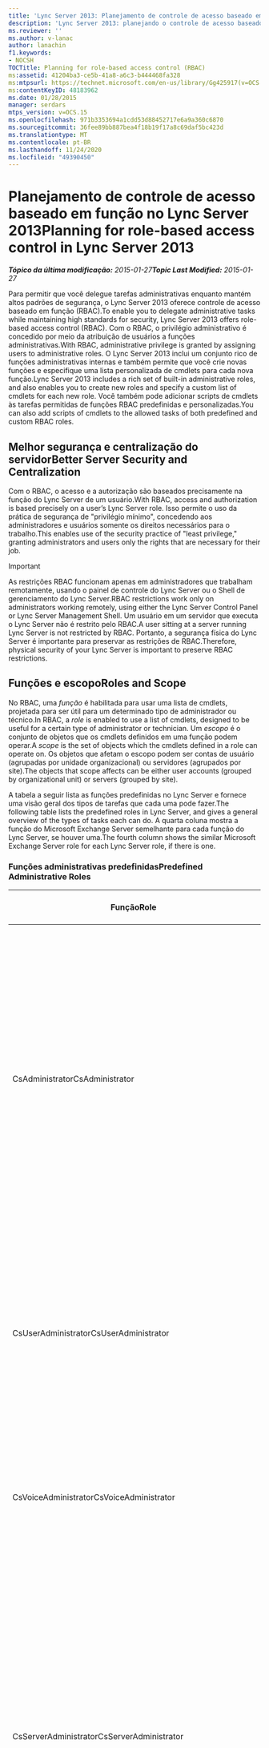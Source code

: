 ```yaml
---
title: 'Lync Server 2013: Planejamento de controle de acesso baseado em função'
description: 'Lync Server 2013: planejando o controle de acesso baseado em função.'
ms.reviewer: ''
ms.author: v-lanac
author: lanachin
f1.keywords:
- NOCSH
TOCTitle: Planning for role-based access control (RBAC)
ms:assetid: 41204ba3-ce5b-41a8-a6c3-b444468fa328
ms:mtpsurl: https://technet.microsoft.com/en-us/library/Gg425917(v=OCS.15)
ms:contentKeyID: 48183962
ms.date: 01/28/2015
manager: serdars
mtps_version: v=OCS.15
ms.openlocfilehash: 971b3353694a1cdd53d88452717e6a9a360c6870
ms.sourcegitcommit: 36fee89bb887bea4f18b19f17a8c69daf5bc423d
ms.translationtype: MT
ms.contentlocale: pt-BR
ms.lasthandoff: 11/24/2020
ms.locfileid: "49390450"
---
```

# <a name="planning-for-role-based-access-control-in-lync-server-2013"></a><span data-ttu-id="b8699-103">Planejamento de controle de acesso baseado em função no Lync Server 2013</span><span class="sxs-lookup"><span data-stu-id="b8699-103">Planning for role-based access control in Lync Server 2013</span></span>

<div data-xmlns="http://www.w3.org/1999/xhtml">

<div class="topic" data-xmlns="http://www.w3.org/1999/xhtml" data-msxsl="urn:schemas-microsoft-com:xslt" data-cs="https://msdn.microsoft.com/">

<div data-asp="https://msdn2.microsoft.com/asp">



</div>

<div id="mainSection">

<div id="mainBody"><span data-ttu-id="b8699-104">

<span> </span></span><span class="sxs-lookup"><span data-stu-id="b8699-104">

<span> </span></span></span>

<span data-ttu-id="b8699-105">_**Tópico da última modificação:** 2015-01-27_</span><span class="sxs-lookup"><span data-stu-id="b8699-105">_**Topic Last Modified:** 2015-01-27_</span></span>

<span data-ttu-id="b8699-106">Para permitir que você delegue tarefas administrativas enquanto mantém altos padrões de segurança, o Lync Server 2013 oferece controle de acesso baseado em função (RBAC).</span><span class="sxs-lookup"><span data-stu-id="b8699-106">To enable you to delegate administrative tasks while maintaining high standards for security, Lync Server 2013 offers role-based access control (RBAC).</span></span> <span data-ttu-id="b8699-107">Com o RBAC, o privilégio administrativo é concedido por meio da atribuição de usuários a funções administrativas.</span><span class="sxs-lookup"><span data-stu-id="b8699-107">With RBAC, administrative privilege is granted by assigning users to administrative roles.</span></span> <span data-ttu-id="b8699-108">O Lync Server 2013 inclui um conjunto rico de funções administrativas internas e também permite que você crie novas funções e especifique uma lista personalizada de cmdlets para cada nova função.</span><span class="sxs-lookup"><span data-stu-id="b8699-108">Lync Server 2013 includes a rich set of built-in administrative roles, and also enables you to create new roles and specify a custom list of cmdlets for each new role.</span></span> <span data-ttu-id="b8699-109">Você também pode adicionar scripts de cmdlets às tarefas permitidas de funções RBAC predefinidas e personalizadas.</span><span class="sxs-lookup"><span data-stu-id="b8699-109">You can also add scripts of cmdlets to the allowed tasks of both predefined and custom RBAC roles.</span></span>

<div>

## <a name="better-server-security-and-centralization"></a><span data-ttu-id="b8699-110">Melhor segurança e centralização do servidor</span><span class="sxs-lookup"><span data-stu-id="b8699-110">Better Server Security and Centralization</span></span>

<span data-ttu-id="b8699-111">Com o RBAC, o acesso e a autorização são baseados precisamente na função do Lync Server de um usuário.</span><span class="sxs-lookup"><span data-stu-id="b8699-111">With RBAC, access and authorization is based precisely on a user’s Lync Server role.</span></span> <span data-ttu-id="b8699-112">Isso permite o uso da prática de segurança de "privilégio mínimo", concedendo aos administradores e usuários somente os direitos necessários para o trabalho.</span><span class="sxs-lookup"><span data-stu-id="b8699-112">This enables use of the security practice of "least privilege," granting administrators and users only the rights that are necessary for their job.</span></span>

<div>


> [!IMPORTANT]  
> <span data-ttu-id="b8699-113">As restrições RBAC funcionam apenas em administradores que trabalham remotamente, usando o painel de controle do Lync Server ou o Shell de gerenciamento do Lync Server.</span><span class="sxs-lookup"><span data-stu-id="b8699-113">RBAC restrictions work only on administrators working remotely, using either the Lync Server Control Panel or Lync Server Management Shell.</span></span> <span data-ttu-id="b8699-114">Um usuário em um servidor que executa o Lync Server não é restrito pelo RBAC.</span><span class="sxs-lookup"><span data-stu-id="b8699-114">A user sitting at a server running Lync Server is not restricted by RBAC.</span></span> <span data-ttu-id="b8699-115">Portanto, a segurança física do Lync Server é importante para preservar as restrições de RBAC.</span><span class="sxs-lookup"><span data-stu-id="b8699-115">Therefore, physical security of your Lync Server is important to preserve RBAC restrictions.</span></span>



</div>

</div>

<div>

## <a name="roles-and-scope"></a><span data-ttu-id="b8699-116">Funções e escopo</span><span class="sxs-lookup"><span data-stu-id="b8699-116">Roles and Scope</span></span>

<span data-ttu-id="b8699-117">No RBAC, uma *função* é habilitada para usar uma lista de cmdlets, projetada para ser útil para um determinado tipo de administrador ou técnico.</span><span class="sxs-lookup"><span data-stu-id="b8699-117">In RBAC, a *role* is enabled to use a list of cmdlets, designed to be useful for a certain type of administrator or technician.</span></span> <span data-ttu-id="b8699-118">Um *escopo* é o conjunto de objetos que os cmdlets definidos em uma função podem operar.</span><span class="sxs-lookup"><span data-stu-id="b8699-118">A *scope* is the set of objects which the cmdlets defined in a role can operate on.</span></span> <span data-ttu-id="b8699-119">Os objetos que afetam o escopo podem ser contas de usuário (agrupadas por unidade organizacional) ou servidores (agrupados por site).</span><span class="sxs-lookup"><span data-stu-id="b8699-119">The objects that scope affects can be either user accounts (grouped by organizational unit) or servers (grouped by site).</span></span>

<span data-ttu-id="b8699-120">A tabela a seguir lista as funções predefinidas no Lync Server e fornece uma visão geral dos tipos de tarefas que cada uma pode fazer.</span><span class="sxs-lookup"><span data-stu-id="b8699-120">The following table lists the predefined roles in Lync Server, and gives a general overview of the types of tasks each can do.</span></span> <span data-ttu-id="b8699-121">A quarta coluna mostra a função do Microsoft Exchange Server semelhante para cada função do Lync Server, se houver uma.</span><span class="sxs-lookup"><span data-stu-id="b8699-121">The fourth column shows the similar Microsoft Exchange Server role for each Lync Server role, if there is one.</span></span>

### <a name="predefined-administrative-roles"></a><span data-ttu-id="b8699-122">Funções administrativas predefinidas</span><span class="sxs-lookup"><span data-stu-id="b8699-122">Predefined Administrative Roles</span></span>

<table>
<colgroup>
<col style="width: 25%" />
<col style="width: 25%" />
<col style="width: 25%" />
<col style="width: 25%" />
</colgroup>
<thead>
<tr class="header">
<th><span data-ttu-id="b8699-123">Função</span><span class="sxs-lookup"><span data-stu-id="b8699-123">Role</span></span></th>
<th><span data-ttu-id="b8699-124">Tarefas permitidas</span><span class="sxs-lookup"><span data-stu-id="b8699-124">Tasks allowed</span></span></th>
<th><span data-ttu-id="b8699-125">Grupo subjacente do Active Directory</span><span class="sxs-lookup"><span data-stu-id="b8699-125">Underlying Active Directory group</span></span></th>
<th><span data-ttu-id="b8699-126">Equivalente do Exchange</span><span class="sxs-lookup"><span data-stu-id="b8699-126">Exchange equivalent</span></span></th>
</tr>
</thead>
<tbody>
<tr class="odd">
<td><p><span data-ttu-id="b8699-127">CsAdministrator</span><span class="sxs-lookup"><span data-stu-id="b8699-127">CsAdministrator</span></span></p></td>
<td><p><span data-ttu-id="b8699-128">Pode executar todas as tarefas administrativas e modificar todas as configurações, incluindo a criação de funções e a atribuição de usuários a funções.</span><span class="sxs-lookup"><span data-stu-id="b8699-128">Can perform all administrative tasks and modify all settings, including creating roles and assigning users to roles.</span></span> <span data-ttu-id="b8699-129">Pode expandir uma implantação adicionando novos sites, pools e serviços.</span><span class="sxs-lookup"><span data-stu-id="b8699-129">Can expand a deployment by adding new sites, pools, and services.</span></span></p></td>
<td><p><span data-ttu-id="b8699-130">CSAdministrator</span><span class="sxs-lookup"><span data-stu-id="b8699-130">CSAdministrator</span></span></p></td>
<td><p><span data-ttu-id="b8699-131">Gerenciamento de organização</span><span class="sxs-lookup"><span data-stu-id="b8699-131">Organization Management</span></span></p></td>
</tr>
<tr class="even">
<td><p><span data-ttu-id="b8699-132">CsUserAdministrator</span><span class="sxs-lookup"><span data-stu-id="b8699-132">CsUserAdministrator</span></span></p></td>
<td><p><span data-ttu-id="b8699-133">Pode habilitar e desabilitar usuários do Lync Server, mover usuários e atribuir políticas existentes para os usuários.</span><span class="sxs-lookup"><span data-stu-id="b8699-133">Can enable and disable users for Lync Server, move users and assign existing policies to users.</span></span> <span data-ttu-id="b8699-134">Não é possível modificar políticas.</span><span class="sxs-lookup"><span data-stu-id="b8699-134">Cannot modify policies.</span></span></p></td>
<td><p><span data-ttu-id="b8699-135">CSUserAdministrator</span><span class="sxs-lookup"><span data-stu-id="b8699-135">CSUserAdministrator</span></span></p></td>
<td><p><span data-ttu-id="b8699-136">Destinatários do email</span><span class="sxs-lookup"><span data-stu-id="b8699-136">Mail Recipients</span></span></p></td>
</tr>
<tr class="odd">
<td><p><span data-ttu-id="b8699-137">CsVoiceAdministrator</span><span class="sxs-lookup"><span data-stu-id="b8699-137">CsVoiceAdministrator</span></span></p></td>
<td><p><span data-ttu-id="b8699-138">Pode criar, configurar e gerenciar configurações e políticas relacionadas à voz.</span><span class="sxs-lookup"><span data-stu-id="b8699-138">Can create, configure, and manage voice-related settings and policies.</span></span></p></td>
<td><p><span data-ttu-id="b8699-139">CSVoiceAdministrator</span><span class="sxs-lookup"><span data-stu-id="b8699-139">CSVoiceAdministrator</span></span></p></td>
<td><p><span data-ttu-id="b8699-140">Não aplicável</span><span class="sxs-lookup"><span data-stu-id="b8699-140">Not applicable</span></span></p></td>
</tr>
<tr class="even">
<td><p><span data-ttu-id="b8699-141">CsServerAdministrator</span><span class="sxs-lookup"><span data-stu-id="b8699-141">CsServerAdministrator</span></span></p></td>
<td><p><span data-ttu-id="b8699-142">Pode gerenciar, monitorar e solucionar problemas de servidores e serviços.</span><span class="sxs-lookup"><span data-stu-id="b8699-142">Can manage, monitor, and troubleshoot servers and services.</span></span> <span data-ttu-id="b8699-143">Pode impedir novas conexões com os servidores, interromper e iniciar serviços e aplicar atualizações de software.</span><span class="sxs-lookup"><span data-stu-id="b8699-143">Can prevent new connections to servers, stop and start services, and apply software updates.</span></span> <span data-ttu-id="b8699-144">Não é possível fazer alterações com o impacto de configuração global.</span><span class="sxs-lookup"><span data-stu-id="b8699-144">Cannot make changes with global configuration impact.</span></span></p></td>
<td><p><span data-ttu-id="b8699-145">CSServerAdministrator</span><span class="sxs-lookup"><span data-stu-id="b8699-145">CSServerAdministrator</span></span></p></td>
<td><p><span data-ttu-id="b8699-146">Gerenciamento de servidor</span><span class="sxs-lookup"><span data-stu-id="b8699-146">Server Management</span></span></p></td>
</tr>
<tr class="odd">
<td><p><span data-ttu-id="b8699-147">CsViewOnlyAdministrator</span><span class="sxs-lookup"><span data-stu-id="b8699-147">CsViewOnlyAdministrator</span></span></p></td>
<td><p><span data-ttu-id="b8699-148">Pode exibir a implantação, incluindo informações de usuário e do servidor, para monitorar a integridade da implantação.</span><span class="sxs-lookup"><span data-stu-id="b8699-148">Can view the deployment, including user and server information, in order to monitor deployment health.</span></span></p></td>
<td><p><span data-ttu-id="b8699-149">CSViewOnlyAdministrator</span><span class="sxs-lookup"><span data-stu-id="b8699-149">CSViewOnlyAdministrator</span></span></p></td>
<td><p><span data-ttu-id="b8699-150">View-Only o gerenciamento da organização</span><span class="sxs-lookup"><span data-stu-id="b8699-150">View-Only Organization Management</span></span></p></td>
</tr>
<tr class="even">
<td><p><span data-ttu-id="b8699-151">CsHelpDesk</span><span class="sxs-lookup"><span data-stu-id="b8699-151">CsHelpDesk</span></span></p></td>
<td><p><span data-ttu-id="b8699-152">Pode exibir a implantação, incluindo propriedades e políticas do usuário.</span><span class="sxs-lookup"><span data-stu-id="b8699-152">Can view the deployment, including user's properties and policies.</span></span> <span data-ttu-id="b8699-153">Pode executar tarefas específicas de solução de problemas.</span><span class="sxs-lookup"><span data-stu-id="b8699-153">Can run specific troubleshooting tasks.</span></span> <span data-ttu-id="b8699-154">Não é possível alterar propriedades ou políticas do usuário, configuração do servidor ou serviços.</span><span class="sxs-lookup"><span data-stu-id="b8699-154">Cannot change user properties or policies, server configuration, or services.</span></span></p></td>
<td><p><span data-ttu-id="b8699-155">CSHelpDesk</span><span class="sxs-lookup"><span data-stu-id="b8699-155">CSHelpDesk</span></span></p></td>
<td><p><span data-ttu-id="b8699-156">Assistência técnica</span><span class="sxs-lookup"><span data-stu-id="b8699-156">HelpDesk</span></span></p></td>
</tr>
<tr class="odd">
<td><p><span data-ttu-id="b8699-157">CsArchivingAdministrator</span><span class="sxs-lookup"><span data-stu-id="b8699-157">CsArchivingAdministrator</span></span></p></td>
<td><p><span data-ttu-id="b8699-158">Pode modificar a configuração e as políticas de arquivamento.</span><span class="sxs-lookup"><span data-stu-id="b8699-158">Can modify archiving configuration and policies.</span></span></p></td>
<td><p><span data-ttu-id="b8699-159">CSArchivingAdministrator</span><span class="sxs-lookup"><span data-stu-id="b8699-159">CSArchivingAdministrator</span></span></p></td>
<td><p><span data-ttu-id="b8699-160">Gerenciamento de retenção, controle legal</span><span class="sxs-lookup"><span data-stu-id="b8699-160">Retention Management, Legal Hold</span></span></p></td>
</tr>
<tr class="even">
<td><p><span data-ttu-id="b8699-161">CsResponseGroupAdministrator</span><span class="sxs-lookup"><span data-stu-id="b8699-161">CsResponseGroupAdministrator</span></span></p></td>
<td><p><span data-ttu-id="b8699-162">Pode gerenciar a configuração do aplicativo de grupo de resposta em um site.</span><span class="sxs-lookup"><span data-stu-id="b8699-162">Can manage the configuration of the Response Group application within a site.</span></span></p></td>
<td><p><span data-ttu-id="b8699-163">CSResponseGroupAdministrator</span><span class="sxs-lookup"><span data-stu-id="b8699-163">CSResponseGroupAdministrator</span></span></p></td>
<td><p><span data-ttu-id="b8699-164">Não aplicável</span><span class="sxs-lookup"><span data-stu-id="b8699-164">Not applicable</span></span></p></td>
</tr>
<tr class="odd">
<td><p><span data-ttu-id="b8699-165">CsLocationAdministrator</span><span class="sxs-lookup"><span data-stu-id="b8699-165">CsLocationAdministrator</span></span></p></td>
<td><p><span data-ttu-id="b8699-166">Nível mais baixo de direitos para gerenciamento aprimorado de 9-1-1 (E9-1-1), incluindo a criação de locais E9-1-1 e identificadores de rede e associação entre eles.</span><span class="sxs-lookup"><span data-stu-id="b8699-166">Lowest level of rights for Enhanced 9-1-1 (E9-1-1) management, including creating E9-1-1 locations and network identifiers, and associating these with each other.</span></span> <span data-ttu-id="b8699-167">Esta função é sempre atribuída com um escopo global.</span><span class="sxs-lookup"><span data-stu-id="b8699-167">This role is always assigned with a global scope.</span></span></p></td>
<td><p><span data-ttu-id="b8699-168">CSLocationAdministrator</span><span class="sxs-lookup"><span data-stu-id="b8699-168">CSLocationAdministrator</span></span></p></td>
<td><p><span data-ttu-id="b8699-169">Não aplicável</span><span class="sxs-lookup"><span data-stu-id="b8699-169">Not applicable</span></span></p></td>
</tr>
<tr class="even">
<td><p><span data-ttu-id="b8699-170">CsResponseGroupManager</span><span class="sxs-lookup"><span data-stu-id="b8699-170">CsResponseGroupManager</span></span></p></td>
<td><p><span data-ttu-id="b8699-171">Pode gerenciar grupos de resposta específicos.</span><span class="sxs-lookup"><span data-stu-id="b8699-171">Can manage specific response groups.</span></span></p></td>
<td><p><span data-ttu-id="b8699-172">CSResponseGroupManager</span><span class="sxs-lookup"><span data-stu-id="b8699-172">CSResponseGroupManager</span></span></p></td>
<td><p><span data-ttu-id="b8699-173">Não aplicável</span><span class="sxs-lookup"><span data-stu-id="b8699-173">Not applicable</span></span></p></td>
</tr>
<tr class="odd">
<td><p><span data-ttu-id="b8699-174">CsPersistentChatAdministrator</span><span class="sxs-lookup"><span data-stu-id="b8699-174">CsPersistentChatAdministrator</span></span></p></td>
<td><p><span data-ttu-id="b8699-175">Pode gerenciar o recurso de chat persistente e salas de chat persistentes específicas.</span><span class="sxs-lookup"><span data-stu-id="b8699-175">Can manage the Persistent Chat feature and specific Persistent Chat rooms.</span></span></p></td>
<td><p><span data-ttu-id="b8699-176">CSPersistentChatAdministrator</span><span class="sxs-lookup"><span data-stu-id="b8699-176">CSPersistentChatAdministrator</span></span></p></td>
<td><p><span data-ttu-id="b8699-177">Não aplicável</span><span class="sxs-lookup"><span data-stu-id="b8699-177">Not applicable</span></span></p></td>
</tr>
</tbody>
</table>


<span data-ttu-id="b8699-178">Todas as funções predefinidas fornecidas no Lync Server têm um escopo global.</span><span class="sxs-lookup"><span data-stu-id="b8699-178">All predefined roles shipped in Lync Server have a global scope.</span></span> <span data-ttu-id="b8699-179">Para acompanhar as práticas de privilégio mínimo, você não deve atribuir usuários às funções com escopo global se eles vão administrar apenas um conjunto limitado de servidores ou usuários.</span><span class="sxs-lookup"><span data-stu-id="b8699-179">To follow least privilege practices, you should not assign users to roles with global scope if they are going to administer only a limited set of servers or users.</span></span> <span data-ttu-id="b8699-180">Para fazer isso, você pode criar funções com base em uma função existente, mas com um escopo mais limitado.</span><span class="sxs-lookup"><span data-stu-id="b8699-180">To accomplish this, you can create roles which are based on an existing role, but with a more limited scope.</span></span>

<div>

## <a name="creating-a-scoped-role"></a><span data-ttu-id="b8699-181">Criando uma função com escopo</span><span class="sxs-lookup"><span data-stu-id="b8699-181">Creating a Scoped Role</span></span>

<span data-ttu-id="b8699-182">Quando você cria uma função com escopo limitado (uma função com escopo), especifica o escopo, juntamente com a função existente na qual ele é baseado e o grupo do Active Directory ao qual a função deve ser atribuída.</span><span class="sxs-lookup"><span data-stu-id="b8699-182">When you create a role with limited scope (a scoped role), you specify the scope, along with the existing role it is based on and the Active Directory group to be assigned the role.</span></span> <span data-ttu-id="b8699-183">O grupo do Active Directory que você especificar já deve ter sido criado.</span><span class="sxs-lookup"><span data-stu-id="b8699-183">The Active Directory group you specify must already be created.</span></span> <span data-ttu-id="b8699-184">O cmdlet a seguir é um exemplo de criação de uma função que tem os privilégios de uma das funções administrativas predefinidas, mas com escopo limitado.</span><span class="sxs-lookup"><span data-stu-id="b8699-184">The following cmdlet is an example of a creating a role which has the privileges of one of the pre-defined administrative roles, but with limited scope.</span></span> <span data-ttu-id="b8699-185">Ele cria uma nova função chamada `Site01 Server Administrators` .</span><span class="sxs-lookup"><span data-stu-id="b8699-185">It creates a new role called `Site01 Server Administrators`.</span></span> <span data-ttu-id="b8699-186">A função tem as habilidades da função CsServerAdministrator predefinida, mas somente para os servidores localizados no site do Site01.</span><span class="sxs-lookup"><span data-stu-id="b8699-186">The role has the abilities of the predefined CsServerAdministrator role, but only for the servers located in the Site01 site.</span></span> <span data-ttu-id="b8699-187">Para que esse cmdlet funcione, o site do Site01 já deve estar definido, e um grupo de segurança universal chamado `Site01 Server Administrators` já deve existir.</span><span class="sxs-lookup"><span data-stu-id="b8699-187">For this cmdlet to work, the Site01 site must already be defined, and a universal security group named `Site01 Server Administrators` must already exist.</span></span>

    New-CsAdminRole -Identity "Site01 Server Administrators" -Template CsServerAdministrator -ConfigScopes "site:Site01"

<span data-ttu-id="b8699-188">Após a execução do cmdlet, todos os usuários que são membros do `Site01 Server Administrators` grupo terão privilégios de administrador do servidor para os servidores no Site01.</span><span class="sxs-lookup"><span data-stu-id="b8699-188">After this cmdlet runs, all users who are members of the `Site01 Server Administrators` group will have server administrator privileges for the servers in Site01.</span></span> <span data-ttu-id="b8699-189">Além disso, todos os usuários adicionados posteriormente a esse grupo de segurança universal também obterão os privilégios dessa função.</span><span class="sxs-lookup"><span data-stu-id="b8699-189">Additionally, any users who are later added to this universal security group also gain the privileges of this role.</span></span> <span data-ttu-id="b8699-190">Observe que a função em si e o grupo de segurança universal ao qual ele está atribuído são chamados `Site01 Server Administrators` .</span><span class="sxs-lookup"><span data-stu-id="b8699-190">Note that both the role itself, and the universal security group it is assigned to are called `Site01 Server Administrators`.</span></span>

<span data-ttu-id="b8699-191">O exemplo a seguir limita o escopo do usuário em vez do escopo do servidor.</span><span class="sxs-lookup"><span data-stu-id="b8699-191">The following example limits user scope instead of server scope.</span></span> <span data-ttu-id="b8699-192">Ele cria uma `Sales Users Administrator` função para administrar as contas de usuário na unidade organizacional Sales.</span><span class="sxs-lookup"><span data-stu-id="b8699-192">It creates a `Sales Users Administrator` role to administer the user accounts in the Sales organizational unit.</span></span> <span data-ttu-id="b8699-193">O grupo de segurança universal SalesUsersAdministrator deve já ter sido criado para que esse cmdlet funcione.</span><span class="sxs-lookup"><span data-stu-id="b8699-193">The SalesUsersAdministrator universal security group must already be created for this cmdlet to work.</span></span>

    New-CsAdminRole -Identity "Sales Users Administrator " -Template CsUserAdministrator -UserScopes "OU:OU=Sales, OU=Lync Tenants, DC=Domain, DC=com"

</div>

<div>

## <a name="creating-a-new-role"></a><span data-ttu-id="b8699-194">Criando uma nova função</span><span class="sxs-lookup"><span data-stu-id="b8699-194">Creating a New Role</span></span>

<span data-ttu-id="b8699-195">Para criar uma função que tenha acesso a um conjunto de cmdlets que não estão em uma das funções predefinidas ou a um conjunto de scripts ou módulos, comece novamente usando uma das funções predefinidas como um modelo.</span><span class="sxs-lookup"><span data-stu-id="b8699-195">To create a role that has access to a set of cmdlets not in one of the predefined roles, or to a set of scripts or modules, you again start by using one of the predefined roles as a template.</span></span> <span data-ttu-id="b8699-196">Observe que os scripts e os módulos que as funções devem ser capazes de executar devem estar armazenados nos seguintes locais:</span><span class="sxs-lookup"><span data-stu-id="b8699-196">Note that scripts and modules that roles are to be able to run must be stored in the following locations:</span></span>

  - <span data-ttu-id="b8699-197">O caminho do módulo do Lync, que é por padrão C: \\ arquivos de programas \\ Arquivos comuns \\ do Microsoft Lync Server 2013 \\ \\ Lync</span><span class="sxs-lookup"><span data-stu-id="b8699-197">The Lync module path, which is by default C:\\Program Files\\Common Files\\Microsoft Lync Server 2013\\Modules\\Lync</span></span>

  - <span data-ttu-id="b8699-198">O caminho do script de usuário, que, por padrão, C: Arquivos de \\ programas \\ comuns \\ Microsoft Lync Server 2013 \\ AdminScripts</span><span class="sxs-lookup"><span data-stu-id="b8699-198">The user script path, which is by default C:\\Program Files\\Common Files\\Microsoft Lync Server 2013\\AdminScripts</span></span>

<span data-ttu-id="b8699-199">Para fazer uma nova função, use o cmdlet **New-CsAdminRole** .</span><span class="sxs-lookup"><span data-stu-id="b8699-199">To make a new role, you use the **New-CsAdminRole** cmdlet.</span></span> <span data-ttu-id="b8699-200">Antes de executar **New-CsAdminRole**, primeiro você deve criar o grupo de segurança universal subjacente que será associado a essa função.</span><span class="sxs-lookup"><span data-stu-id="b8699-200">Before running **New-CsAdminRole**, you must first create the underlying universal security group that will be associated with this role.</span></span>

<span data-ttu-id="b8699-201">Os cmdlets a seguir servem como um exemplo de criação de uma nova função.</span><span class="sxs-lookup"><span data-stu-id="b8699-201">The following cmdlets serve as an example of a creating a new role.</span></span> <span data-ttu-id="b8699-202">Eles criam um novo tipo de função chamado `MyHelpDeskScriptRole` .</span><span class="sxs-lookup"><span data-stu-id="b8699-202">They create a new role type called `MyHelpDeskScriptRole`.</span></span> <span data-ttu-id="b8699-203">A nova função tem as habilidades da função CsHelpDesk predefinida e, além disso, pode executar as funções em um script chamado "TestScript".</span><span class="sxs-lookup"><span data-stu-id="b8699-203">The new role has the abilities of the predefined CsHelpDesk role, and can additionally run the functions in a script named “testscript”.</span></span>

    New-CsAdminRole -Identity "MyHelpDeskScriptRole" -Template CsHelpDesk -ScriptModules @{Add="testScript.ps1"}

<span data-ttu-id="b8699-204">Para que esse cmdlet funcione, primeiro você deve ter criado o grupo de segurança universal MyHelpDeskScriptRole.</span><span class="sxs-lookup"><span data-stu-id="b8699-204">For this cmdlet to work, you must have first created the universal security group MyHelpDeskScriptRole.</span></span>

<span data-ttu-id="b8699-205">Depois que esse cmdlet é executado, você pode atribuir usuários diretamente a essa função (nesse caso, eles têm escopo global) ou criar uma função de escopo com base nessa função, conforme explicado em criando uma função de escopo, anteriormente neste documento.</span><span class="sxs-lookup"><span data-stu-id="b8699-205">After this cmdlet runs, you can assign users directly to this role (in which case they have global scope), or create a scoped role based on this role, as explained in Creating a Scoped Role, previously in this document.</span></span>

</div>

<div>

## <a name="assigning-roles-to-users"></a><span data-ttu-id="b8699-206">Atribuindo funções a usuários</span><span class="sxs-lookup"><span data-stu-id="b8699-206">Assigning Roles to Users</span></span>

<span data-ttu-id="b8699-207">Cada função do Lync Server está associada a um grupo de segurança universal subjacente do Active Directory.</span><span class="sxs-lookup"><span data-stu-id="b8699-207">Each Lync Server role is associated with an underlying Active Directory universal security group.</span></span> <span data-ttu-id="b8699-208">Qualquer usuário que você adicionar ao grupo subjacente terá as habilidades dessa função.</span><span class="sxs-lookup"><span data-stu-id="b8699-208">Any users who you add to the underlying group gain the abilities of that role.</span></span>

<span data-ttu-id="b8699-209">Os exemplos nas seções anteriores criaram uma nova função e atribuí um grupo de segurança universal existente para a nova função.</span><span class="sxs-lookup"><span data-stu-id="b8699-209">The examples in the preceding sections both created a new role and assigned an existing universal security group to the new role.</span></span> <span data-ttu-id="b8699-210">Para atribuir uma função existente a um ou mais usuários, adicione esses usuários ao grupo associado à função.</span><span class="sxs-lookup"><span data-stu-id="b8699-210">To assign an existing role to one or more users, add those users to the group associated with the role.</span></span> <span data-ttu-id="b8699-211">Você pode adicionar usuários individuais e grupos de segurança universais a esses grupos.</span><span class="sxs-lookup"><span data-stu-id="b8699-211">You can add both individual users and universal security groups to these groups.</span></span>

<span data-ttu-id="b8699-212">Por exemplo, a função **CsAdministrator** é automaticamente concedida ao grupo de segurança universal **Administradores do CS** no Active Directory.</span><span class="sxs-lookup"><span data-stu-id="b8699-212">For example, the **CsAdministrator** role is automatically granted to the **CS Administrators** universal security group in Active Directory.</span></span> <span data-ttu-id="b8699-213">Este grupo de segurança universal é criado no Active Directory quando você implanta o Lync Server.</span><span class="sxs-lookup"><span data-stu-id="b8699-213">This universal security group is created in Active Directory when you deploy Lync Server.</span></span> <span data-ttu-id="b8699-214">Para conceder esse privilégio a um usuário ou grupo, basta adicioná-lo ao grupo de **Administradores do CS** .</span><span class="sxs-lookup"><span data-stu-id="b8699-214">To grant a user or group this privilege, you can simply add them to the **CS Administrators** group.</span></span>

<span data-ttu-id="b8699-215">Um usuário pode receber várias funções RBAC ao ser adicionado aos grupos subjacentes do Active Directory que correspondem a cada função.</span><span class="sxs-lookup"><span data-stu-id="b8699-215">A user can be given multiple RBAC roles by being added to the underlying Active Directory groups that correspond to each role.</span></span>

<span data-ttu-id="b8699-216">Observe que, quando você cria uma função, os usuários adicionados posteriormente ao grupo subjacente do Active Directory ganham as habilidades dessa função.</span><span class="sxs-lookup"><span data-stu-id="b8699-216">Note that when you create a role, users who are later added to the underlying Active Directory group gain the abilities of that role.</span></span>

</div>

<div>

## <a name="modifying-the-abilities-of-a-role"></a><span data-ttu-id="b8699-217">Modificando as habilidades de uma função</span><span class="sxs-lookup"><span data-stu-id="b8699-217">Modifying the Abilities of a Role</span></span>

<span data-ttu-id="b8699-218">Você pode modificar a lista de cmdlets e scripts que uma função pode executar.</span><span class="sxs-lookup"><span data-stu-id="b8699-218">You can modify the list of cmdlets and scripts that a role can run.</span></span> <span data-ttu-id="b8699-219">Você pode modificar os cmdlets e scripts que as funções personalizadas podem executar, mas você pode modificar somente os scripts para funções predefinidas.</span><span class="sxs-lookup"><span data-stu-id="b8699-219">You can modify both the cmdlets and scripts that custom roles can run, but you can modify only the scripts for predefined roles.</span></span> <span data-ttu-id="b8699-220">Cada cmdlet digitado pode adicionar, remover ou substituir cmdlets ou scripts.</span><span class="sxs-lookup"><span data-stu-id="b8699-220">Each cmdlet you type can add, remove, or replace cmdlets or scripts.</span></span>

<span data-ttu-id="b8699-221">Para modificar uma função, use o cmdlet **set-CsAdminRole** .</span><span class="sxs-lookup"><span data-stu-id="b8699-221">To modify a role, use the **Set-CsAdminRole** cmdlet.</span></span> <span data-ttu-id="b8699-222">O cmdlet a seguir remove um script da função.</span><span class="sxs-lookup"><span data-stu-id="b8699-222">The following cmdlet removes one script from the role.</span></span>

    Set-CsAdminRole -Identity "MyHelpDeskScriptRole" -ScriptModules @{Remove="testScript.ps1"}

</div>

</div>

<div>

## <a name="planning-for-rbac"></a><span data-ttu-id="b8699-223">Planejando para RBAC</span><span class="sxs-lookup"><span data-stu-id="b8699-223">Planning for RBAC</span></span>

<span data-ttu-id="b8699-224">Para cada pessoa que deve receber qualquer tipo de direitos administrativos para a implantação do Lync Server, considere exatamente quais tarefas precisam executar e, em seguida, atribua-as às funções com o menor privilégio e escopo necessários para o trabalho.</span><span class="sxs-lookup"><span data-stu-id="b8699-224">For each person who is to be given any kind of administrative rights for your Lync Server deployment, consider exactly which tasks they need to perform, then assign them to roles with the least privilege and scope necessary for their job.</span></span> <span data-ttu-id="b8699-225">Se necessário, você pode usar o cmdlet **set-CsAdminRole** para criar uma nova função apenas com os cmdlets necessários para as tarefas desta pessoa.</span><span class="sxs-lookup"><span data-stu-id="b8699-225">If necessary, you can use the **Set-CsAdminRole** cmdlet to create a new role with only the cmdlets necessary for this person’s tasks.</span></span>

<span data-ttu-id="b8699-226">Os usuários que têm a função CsAdministrator podem criar todos os tipos de funções, incluindo as funções baseadas no CsAdministrator, e atribuir usuários a elas.</span><span class="sxs-lookup"><span data-stu-id="b8699-226">Users who have the CsAdministrator role can create all types of roles, including roles based on CsAdministrator, and assign users to them.</span></span> <span data-ttu-id="b8699-227">A prática recomendada é atribuir a função CsAdministrator a um conjunto muito pequeno de usuários confiáveis.</span><span class="sxs-lookup"><span data-stu-id="b8699-227">The best practice is to assign the CsAdministrator role to a very small set of trusted users.</span></span>

<span data-ttu-id="b8699-228"></div>

</div>

<span> </span>

</div>

</div>

</span><span class="sxs-lookup"><span data-stu-id="b8699-228"></div>

</div>

<span> </span>

</div>

</div>

</span></span></div>

